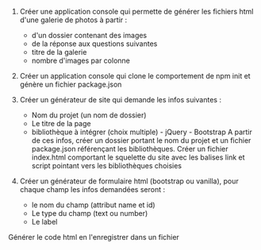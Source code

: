 1. Créer une application console qui permette de générer les fichiers html d'une galerie de photos à partir :

   - d'un dossier contenant des images
   - de la réponse aux questions suivantes
   - titre de la galerie
   - nombre d'images par colonne

2. Créer un application console qui clone le comportement de npm init
   et génère un fichier package.json

3. Créer un générateur de site qui demande les infos suivantes :

   - Nom du projet (un nom de dossier)
   - Le titre de la page
   - bibliothèque à intégrer (choix multiple) - jQuery - Bootstrap
     A partir de ces infos, créer un dossier portant le nom du projet et un fichier package.json référençant les bibliothèques.
     Créer un fichier index.html comportant le squelette du site avec les balises link et script pointant vers les bibliothèques choisies

4. Créer un générateur de formulaire html (bootstrap ou vanilla), pour chaque champ les infos demandées seront :

   - le nom du champ (attribut name et id)
   - Le type du champ (text ou number)
   - Le label

Générer le code html en l'enregistrer dans un fichier
